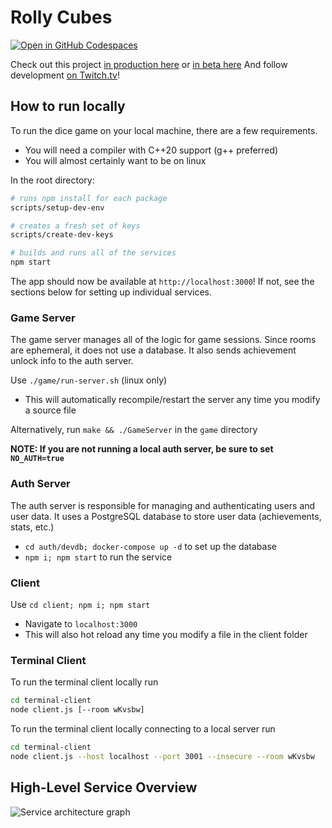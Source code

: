 # Rolly Cubes
[![Open in GitHub Codespaces](https://github.com/codespaces/badge.svg)](https://github.com/codespaces/new?hide_repo_select=true&ref=main&repo=208182009&machine=basicLinux32gb&devcontainer_path=.devcontainer%2Fdevcontainer.json&location=WestUs2)

Check out this project [in production here](https://rollycubes.com/) or [in beta here](https://beta.rollycubes.com/)
And follow development [on Twitch.tv](https://twitch.tv/badcop_)!

## How to run locally

To run the dice game on your local machine, there are a few requirements.
* You will need a compiler with C++20 support (g++ preferred)
* You will almost certainly want to be on linux

In the root directory:

```bash
# runs npm install for each package
scripts/setup-dev-env

# creates a fresh set of keys
scripts/create-dev-keys

# builds and runs all of the services
npm start
```

The app should now be available at `http://localhost:3000`! If not, see the sections below for setting up individual services.

### Game Server
The game server manages all of the logic for game sessions. Since rooms are ephemeral, it does not use a database. It also sends achievement unlock info to the auth server.

Use `./game/run-server.sh` (linux only)
  - This will automatically recompile/restart the server any time you modify a source file

Alternatively, run `make && ./GameServer` in the `game` directory

**NOTE: If you are not running a local auth server, be sure to set `NO_AUTH=true`**

### Auth Server
The auth server is responsible for managing and authenticating users and user data. It uses a PostgreSQL database to store user data (achievements, stats, etc.)

- `cd auth/devdb; docker-compose up -d` to set up the database
- `npm i; npm start` to run the service

### Client

Use `cd client; npm i; npm start`
  - Navigate to `localhost:3000`
  - This will also hot reload any time you modify a file in the client folder

### Terminal Client
To run the terminal client locally run
```bash
cd terminal-client
node client.js [--room wKvsbw]
```

To run the terminal client locally connecting to a local server run
```bash
cd terminal-client
node client.js --host localhost --port 3001 --insecure --room wKvsbw
```


## High-Level Service Overview
![Service architecture graph](/system-graph.png?raw=true "Service architecture graph")

